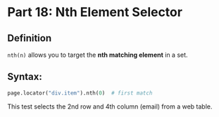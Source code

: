 
# Part 18: Nth Element Selector

## Definition
`nth(n)` allows you to target the **nth matching element** in a set.

## Syntax:
```python
page.locator("div.item").nth(0)  # first match
```

This test selects the 2nd row and 4th column (email) from a web table.
